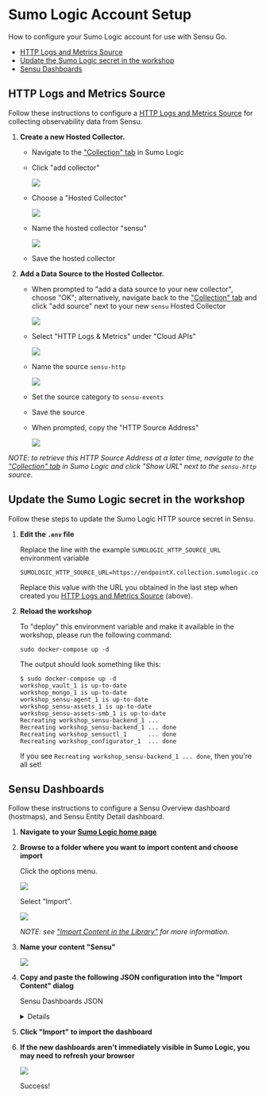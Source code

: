 # Sumo Logic Account Setup

How to configure your Sumo Logic account for use with Sensu Go.

- [HTTP Logs and Metrics Source](#http-logs-and-metrics-source)
- [Update the Sumo Logic secret in the workshop](#update-the-sumo-logic-secret-in-the-workshop)
- [Sensu Dashboards](#sensu-dashboards)

## HTTP Logs and Metrics Source

Follow these instructions to configure a [HTTP Logs and Metrics Source][http-source] for collecting observability data from Sensu.

1. **Create a new Hosted Collector.**

   - Navigate to the ["Collection" tab][collection] in Sumo Logic
   - Click "add collector"

     ![](img/add-collector-02.png)


   - Choose a "Hosted Collector"

     ![](img/add-collector-03.png)

   - Name the hosted collector "sensu"

     ![](img/add-collector-04.png)

   - Save the hosted collector

2. **Add a Data Source to the Hosted Collector.**

   - When prompted to "add a data source to your new collector", choose "OK"; alternatively, navigate back to the ["Collection" tab][collection] and click "add source" next to your new `sensu` Hosted Collector

     ![](img/add-collector-05.png)

   - Select "HTTP Logs & Metrics" under "Cloud APIs"

     ![](img/add-collector-06.png)

   - Name the source `sensu-http`

     ![](img/add-collector-07.png)

   - Set the source category to `sensu-events`
   - Save the source
   - When prompted, copy the "HTTP Source Address"

     ![](img/add-collector-08.png)


_NOTE: to retrieve this HTTP Source Address at a later time, navigate to the ["Collection" tab][collection] in Sumo Logic and click "Show URL" next to the `sensu-http` source._

## Update the Sumo Logic secret in the workshop

Follow these steps to update the Sumo Logic HTTP source secret in Sensu.

1. **Edit the `.env` file**

   Replace the line with the example `SUMOLOGIC_HTTP_SOURCE_URL` environment variable

   ```
   SUMOLOGIC_HTTP_SOURCE_URL=https://endpointX.collection.sumologic.com/receiver/v1/http/xxxxxxxxxxxxxxxxxxxx
   ```

   Replace this value with the URL you obtained in the last step when created you [HTTP Logs and Metrics Source](#http-logs-and-metrics-source) (above).

2. **Reload the workshop**

   To "deploy" this environment variable and make it available in the workshop, please run the following command:

   ```shell
   sudo docker-compose up -d
   ```

   The output should look something like this:

   ```
   $ sudo docker-compose up -d
   workshop_vault_1 is up-to-date
   workshop_mongo_1 is up-to-date
   workshop_sensu-agent_1 is up-to-date
   workshop_sensu-assets_1 is up-to-date
   workshop_sensu-assets-smb_1 is up-to-date
   Recreating workshop_sensu-backend_1 ...
   Recreating workshop_sensu-backend_1 ... done
   Recreating workshop_sensuctl_1      ... done
   Recreating workshop_configurator_1  ... done
   ```

   If you see `Recreating workshop_sensu-backend_1 ... done`, then you're all set!

## Sensu Dashboards

Follow these instructions to configure a Sensu Overview dashboard (hostmaps), and Sensu Entity Detail dashboard.

1. **Navigate to your [Sumo Logic home page][home]**

2. **Browse to a folder where you want to import content and choose import**

   Click the options menu.

   ![](img/add-dashboards-00.png)

   Select "Import".

   ![](img/add-dashboards-01.png)


   _NOTE: see ["Import Content in the Library"][import] for more information._

3. **Name your content "Sensu"**

   ![](img/add-dashboards-02.png)

4. **Copy and paste the following JSON configuration into the "Import Content" dialog**

   Sensu Dashboards JSON

   <details>

   ```json
   {
     "type": "FolderSyncDefinition",
     "name": "Sensu",
     "description": "Sensu Go Dashboards",
     "children": [
         {
             "type": "DashboardV2SyncDefinition",
             "name": "Sensu Entity Details",
             "description": "Sensu Entity host metrics and events overview.",
             "title": "Sensu Entity Details",
             "rootPanel": null,
             "theme": "Light",
             "topologyLabelMap": {
                 "data": {}
             },
             "refreshInterval": 0,
             "timeRange": {
                 "type": "BeginBoundedTimeRange",
                 "from": {
                     "type": "RelativeTimeRangeBoundary",
                     "relativeTime": "-3h"
                 },
                 "to": null
             },
             "layout": {
                 "layoutType": "Grid",
                 "layoutStructures": [
                     {
                         "key": "panel07C8C24D85246949",
                         "structure": "{\"height\":8,\"width\":12,\"x\":0,\"y\":0}"
                     },
                     {
                         "key": "panelPANE-679CCBDEA325EA46",
                         "structure": "{\"height\":8,\"width\":12,\"x\":12,\"y\":0}"
                     },
                     {
                         "key": "panelPANE-07A5D753A4759B4B",
                         "structure": "{\"height\":8,\"width\":24,\"x\":0,\"y\":8}"
                     }
                 ]
             },
             "panels": [
                 {
                     "id": null,
                     "key": "panel07C8C24D85246949",
                     "title": "CPU Used",
                     "visualSettings": "{\"general\":{\"mode\":\"timeSeries\",\"type\":\"line\",\"displayType\":\"default\",\"markerSize\":5, \"lineDashType\":\"solid\",\"markerType\":\"none\",\"lineThickness\":1},\"title\":{\"fontSize\":14},\"axes\":{\"axisX\": {\"title\":\"\",\"titleFontSize\":11,\"labelFontSize\":10},\"axisY\":{\"title\":\"\",\"titleFontSize\":11,\"labelFontSize\":12, \"logarithmic\":false,\"unit\":{\"value\":\"%\",\"isCustom\":false}}},\"legend\":{\"enabled\":true,\"verticalAlign\":\"bottom\", \"fontSize\":12,\"maxHeight\":50,\"showAsTable\":false,\"wrap\":true},\"color\":{\"family\":\"Categorical Default\"}, \"hiddenQueryKeys\":[\"B\"],\"overrides\":[{\"series\":[],\"queries\":[\"A\"],\"properties\":{\"name\":\"CPU Used ({{ entity }}/{ { cpu }})\"}}],\"series\":{}}",
                     "keepVisualSettingsConsistentWithParent": true,
                     "panelType": "SumoSearchPanel",
                     "queries": [
                         {
                             "queryString": "metric=system_cpu_used entity={{ entity }} namespace={{ namespace }} | eval _value * .01",
                             "queryType": "Metrics",
                             "queryKey": "A",
                             "metricsQueryMode": "Advanced",
                             "metricsQueryData": null,
                             "tracesQueryData": null,
                             "parseMode": "Auto",
                             "timeSource": "Message"
                         }
                     ],
                     "description": "",
                     "timeRange": {
                         "type": "BeginBoundedTimeRange",
                         "from": {
                             "type": "RelativeTimeRangeBoundary",
                             "relativeTime": "-3h"
                         },
                         "to": null
                     },
                     "coloringRules": null,
                     "linkedDashboards": []
                 },
                 {
                     "id": null,
                     "key": "panelPANE-679CCBDEA325EA46",
                     "title": "Memory Used",
                     "visualSettings": "{\"general\":{\"mode\":\"timeSeries\",\"type\":\"line\",\"displayType\":\"default\",\"markerSize\":5, \"lineDashType\":\"solid\",\"markerType\":\"none\",\"lineThickness\":1},\"title\":{\"fontSize\":14},\"axes\":{\"axisX\": {\"title\":\"\",\"titleFontSize\":12,\"labelFontSize\":12},\"axisY\":{\"title\":\"\",\"titleFontSize\":12,\"labelFontSize\":12, \"logarithmic\":false,\"unit\":{\"value\":\"%\",\"isCustom\":false},\"unitDecimals\":0,\"hideLabels\":false}},\"legend\": {\"enabled\":true,\"verticalAlign\":\"bottom\",\"fontSize\":12,\"maxHeight\":50,\"showAsTable\":false,\"wrap\":true},\"color\": {\"family\":\"Categorical Default\"},\"series\":{},\"overrides\":[{\"series\":[],\"queries\":[\"A\"],\"properties\": {\"name\":\"Memory used ({{ entity }})\"}}]}",
                     "keepVisualSettingsConsistentWithParent": true,
                     "panelType": "SumoSearchPanel",
                     "queries": [
                         {
                             "queryString": "metric=system_mem_used entity={{ entity }} namespace={{ namespace }} | eval _value * .01",
                             "queryType": "Metrics",
                             "queryKey": "A",
                             "metricsQueryMode": "Advanced",
                             "metricsQueryData": null,
                             "tracesQueryData": null,
                             "parseMode": "Auto",
                             "timeSource": "Message"
                         }
                     ],
                     "description": "",
                     "timeRange": {
                         "type": "BeginBoundedTimeRange",
                         "from": {
                             "type": "RelativeTimeRangeBoundary",
                             "relativeTime": "-3h"
                         },
                         "to": null
                     },
                     "coloringRules": null,
                     "linkedDashboards": []
                 },
                 {
                     "id": null,
                     "key": "panelPANE-07A5D753A4759B4B",
                     "title": "Sensu Events (per 5m interval)",
                     "visualSettings": "{\"title\":{\"fontSize\":14},\"axes\":{\"axisX\":{\"title\":\"Bucket (5m)\",\"titleFontSize\":12, \"labelFontSize\":12,\"hideLabels\":true},\"axisY\":{\"title\":\"Events\",\"titleFontSize\":12,\"labelFontSize\":12, \"logarithmic\":false,\"hideLabels\":false}},\"legend\":{\"enabled\":false,\"verticalAlign\":\"bottom\",\"fontSize\":12, \"maxHeight\":50,\"showAsTable\":false,\"wrap\":true},\"series\":{},\"general\":{\"type\":\"column\",\"displayType\":\"stacked\", \"fillOpacity\":0.75,\"mode\":\"timeSeries\"},\"color\":{\"family\":\"Categorical Light\"},\"overrides\":[{\"series\":[\"0\"], \"queries\":[],\"properties\":{\"color\":\"#6cae01\",\"name\":\"OK\"}},{\"series\":[\"1\"],\"queries\":[],\"properties\": {\"color\":\"#f2da73\",\"name\":\"WARNING\"}},{\"series\":[\"2\"],\"queries\":[],\"properties\":{\"color\":\"#bf2121\", \"name\":\"CRITICAL\"}}]}",
                     "keepVisualSettingsConsistentWithParent": true,
                     "panelType": "SumoSearchPanel",
                     "queries": [
                         {
                             "queryString": "_sourceCategory=sensu-event _sourceHost={{ entity }} | json \"$check.metadata.name\",\"$check.status\", \"$check.metadata.namespace\" as check_name, check_status, check_namespace | timeslice 5m | count by _timeslice, check_status | transpose row _timeslice column check_status",
                             "queryType": "Logs",
                             "queryKey": "A",
                             "metricsQueryMode": null,
                             "metricsQueryData": null,
                             "tracesQueryData": null,
                             "parseMode": "Auto",
                             "timeSource": "Message"
                         }
                     ],
                     "description": "",
                     "timeRange": {
                         "type": "BeginBoundedTimeRange",
                         "from": {
                             "type": "RelativeTimeRangeBoundary",
                             "relativeTime": "-3h"
                         },
                         "to": null
                     },
                     "coloringRules": null,
                     "linkedDashboards": []
                 }
             ],
             "variables": [
                 {
                     "id": null,
                     "name": "entity",
                     "displayName": "entity",
                     "defaultValue": "*",
                     "sourceDefinition": {
                         "variableSourceType": "MetadataVariableSourceDefinition",
                         "filter": "namespace={{namespace}}",
                         "key": "entity"
                     },
                     "allowMultiSelect": false,
                     "includeAllOption": true,
                     "hideFromUI": false
                 },
                 {
                     "id": null,
                     "name": "namespace",
                     "displayName": "namespace",
                     "defaultValue": "*",
                     "sourceDefinition": {
                         "variableSourceType": "MetadataVariableSourceDefinition",
                         "filter": "",
                         "key": "namespace"
                     },
                     "allowMultiSelect": false,
                     "includeAllOption": true,
                     "hideFromUI": false
                 }
             ],
             "coloringRules": []
         },
         {
             "type": "DashboardV2SyncDefinition",
             "name": "Sensu Overview",
             "description": "Overview of systems under management by Sensu Go (grouped by namespace and host OS)",
             "title": "Sensu Overview",
             "rootPanel": null,
             "theme": "Light",
             "topologyLabelMap": {
                 "data": {}
             },
             "refreshInterval": 0,
             "timeRange": {
                 "type": "BeginBoundedTimeRange",
                 "from": {
                     "type": "RelativeTimeRangeBoundary",
                     "relativeTime": "-1h"
                 },
                 "to": null
             },
             "layout": {
                 "layoutType": "Grid",
                 "layoutStructures": [
                     {
                         "key": "panelPANE-BBD3A0C69A056A4D",
                         "structure": "{\"height\":9,\"width\":24,\"x\":0,\"y\":9}"
                     },
                     {
                         "key": "panel4030198BAD7CA940",
                         "structure": "{\"height\":9,\"width\":24,\"x\":0,\"y\":0}"
                     }
                 ]
             },
             "panels": [
                 {
                     "id": null,
                     "key": "panelPANE-BBD3A0C69A056A4D",
                     "title": "Entity Hostmap (CPU used by OS)",
                     "visualSettings": "{\"general\":{\"mode\":\"honeyComb\",\"type\":\"honeyComb\",\"displayType\":\"default\"},\"title\": {\"fontSize\":14},\"honeyComb\":{\"thresholds\":[{\"from\":0,\"to\":7,\"color\":\"#98ECA9\"},{\"from\":7,\"to\":20, \"color\":\"#F2DA73\"},{\"from\":20,\"to\":1000,\"color\":\"#FFB5B5\"}],\"shape\":\"hexagon\",\"groupBy\":[{\"label\":\"os\", \"value\":\"os\"},{\"label\":\"platform\",\"value\":\"platform\"}],\"aggregationType\":\"latest\"},\"series\":{},\"overrides\":[ {\"series\":[],\"queries\":[\"A\"],\"properties\":{}}],\"legend\":{\"enabled\":false}}",
                     "keepVisualSettingsConsistentWithParent": true,
                     "panelType": "SumoSearchPanel",
                     "queries": [
                         {
                             "queryString": "metric=system_cpu_used cpu=cpu-total entity={{ entity }} namespace={{ namespace }} | avg by namespace, entity,os,platform",
                             "queryType": "Metrics",
                             "queryKey": "A",
                             "metricsQueryMode": "Advanced",
                             "metricsQueryData": null,
                             "tracesQueryData": null,
                             "parseMode": "Auto",
                             "timeSource": "Message"
                         }
                     ],
                     "description": "",
                     "timeRange": null,
                     "coloringRules": null,
                     "linkedDashboards": [
                         {
                             "id": "siiult0ek2agirapE1HP7MdK8QA9z1sSWoAvprF1po1W5JWCJVL65HLJtV5M",
                             "relativePath": "../Sensu Entity Details",
                             "includeTimeRange": true,
                             "includeVariables": true
                         }
                     ]
                 },
                 {
                     "id": null,
                     "key": "panel4030198BAD7CA940",
                     "title": "Entity Hostmap (CPU used by Sensu Namespace)",
                     "visualSettings": "{\"general\":{\"mode\":\"honeyComb\",\"type\":\"honeyComb\",\"displayType\":\"default\"},\"title\": {\"fontSize\":14},\"honeyComb\":{\"thresholds\":[{\"from\":0,\"to\":7,\"color\":\"#98ECA9\"},{\"from\":7,\"to\":20, \"color\":\"#F2DA73\"},{\"from\":20,\"to\":1000,\"color\":\"#FFB5B5\"}],\"shape\":\"hexagon\",\"groupBy\":[ {\"label\":\"namespace\",\"value\":\"namespace\"}],\"aggregationType\":\"latest\"},\"series\":{},\"overrides\":[{\"series\":[], \"queries\":[\"A\"],\"properties\":{}}],\"legend\":{\"enabled\":false}}",
                     "keepVisualSettingsConsistentWithParent": true,
                     "panelType": "SumoSearchPanel",
                     "queries": [
                         {
                             "queryString": "metric=system_cpu_used cpu=cpu-total entity={{ entity }} namespace={{ namespace }}  | avg by namespace, entity,os,platform",
                             "queryType": "Metrics",
                             "queryKey": "A",
                             "metricsQueryMode": "Advanced",
                             "metricsQueryData": null,
                             "tracesQueryData": null,
                             "parseMode": "Auto",
                             "timeSource": "Message"
                         }
                     ],
                     "description": "",
                     "timeRange": null,
                     "coloringRules": null,
                     "linkedDashboards": [
                         {
                             "id": "siiult0ek2agirapE1HP7MdK8QA9z1sSWoAvprF1po1W5JWCJVL65HLJtV5M",
                             "relativePath": "../Sensu Entity Details",
                             "includeTimeRange": true,
                             "includeVariables": true
                         }
                     ]
                 }
             ],
             "variables": [
                 {
                     "id": null,
                     "name": "entity",
                     "displayName": "entity",
                     "defaultValue": "*",
                     "sourceDefinition": {
                         "variableSourceType": "MetadataVariableSourceDefinition",
                         "filter": "namespace={{namespace}}",
                         "key": "entity"
                     },
                     "allowMultiSelect": false,
                     "includeAllOption": true,
                     "hideFromUI": false
                 },
                 {
                     "id": null,
                     "name": "namespace",
                     "displayName": "namespace",
                     "defaultValue": "*",
                     "sourceDefinition": {
                         "variableSourceType": "MetadataVariableSourceDefinition",
                         "filter": "",
                         "key": "namespace"
                     },
                     "allowMultiSelect": false,
                     "includeAllOption": true,
                     "hideFromUI": false
                 }
             ],
             "coloringRules": []
         }
     ]
   }
   ```

   </details>

5. **Click "Import" to import the dashboard**

6. **If the new dashboards aren't immediately visible in Sumo Logic, you may need to refresh your browser**

   ![](img/add-dashboards-04.png)

   Success!



<!-- Links -->
[http-source]: https://help.sumologic.com/03Send-Data/Sources/02Sources-for-Hosted-Collectors/HTTP-Source
[collection]: https://service.sumologic.com/ui/#/collection/collection
[home]: https://service.sumologic.com/ui/#/home
[import]: https://help.sumologic.com/01Start-Here/Library/Export-and-Import-Content-in-the-Library#import-content-in-the-library
